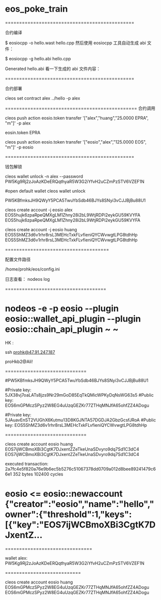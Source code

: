 # eos_poke_train








==============================================


合约编译


$ eosiocpp -o hello.wast hello.cpp 
然后使用 eosiocpp 工具自动生成 abi 文件：


$ eosiocpp -g hello.abi hello.cpp 

Generated hello.abi 看一下生成的 abi 文件内容：  



==============================================


合约部署

cleos set contract alex ../hello -p alex




===============================================
合约调用


cleos push action eosio.token transfer '["alex","huang","25.0000 EPRA", "m"]' -p alex



eosin.token  EPRA



cleos push action eosio.token transfer '["eosio","alex","125.0000 EOS", "m"]' -p eosio




==============================================

钱包解锁

cleos wallet unlock  -n alex --password PW5Kg9Rj2zJoAzKDeERQqthyaR5W3G2iYfvH2uCZmPzSTV6VZEF1N

#open default wallet
cleos wallet unlock

PW5KBfmksJH9QWyY5PCA5TwuYbSdb46BJYs8SNyi3vCJJBjBu88U1

 cleos create account -j eosio alex EOS5hujk6zpaRpeQMXgLM1Zhny28i2bL9WtjRDPi2eykGU59KVYFA EOS5hujk6zpaRpeQMXgLM1Zhny28i2bL9WtjRDPi2eykGU59KVYFA

 cleos create account -j eosio huang EOS5ShMZ3d6v1rhr8rsL3MEHcTxkFLvfieniQYCWvwgtLPG8tdhHp
EOS5ShMZ3d6v1rhr8rsL3MEHcTxkFLvfieniQYCWvwgtLPG8tdhHp

=====================================

配置文件路径

/home/prohk/eos/config.ini


日志查看：
nodeos log



====================================

 nodeos -e -p eosio --plugin eosio::wallet_api_plugin --plugin eosio::chain_api_plugin
~
~
====================================

HK :

ssh prohk@47.91.247.187

proHkb2@Ali!

=============================

#PW5KBfmksJH9QWyY5PCA5TwuYbSdb46BJYs8SNyi3vCJJBjBu88U1

#Private key: 5JX38vj7oaLATs8jzs9Nr29mGoD85EqTkQMicWPKyDqNsWG63s5
#Public key: EOS6mGPMczSPyz2W8EG4uUzqGEZKr77ZTHqMNJfA65ohfZZ4ADogu

#Private key: 5JAuavEnST2VUGhX6Kutmu13D8KGJNTA57DGDJA2GbzGcsfJRoA
#Public key: EOS5ShMZ3d6v1rhr8rsL3MEHcTxkFLvfieniQYCWvwgtLPG8tdhHp

=============================

cleos create account eosio huang EOS7ijWCBmoXBi3CgtK7DJxentZZeTkeUnaSDvyro9dq7Sd1C3dC4 EOS7ijWCBmoXBi3CgtK7DJxentZZeTkeUnaSDvyro9dq7Sd1C3dC4


executed transaction: 2a7fc4e5f820a76e9b6ec5b5276c51067378dd0709a012d8bee89241479c66e1  352 bytes  102400 cycles
#         eosio <= eosio::newaccount            {"creator":"eosio","name":"hello","owner":{"threshold":1,"keys":[{"key":"EOS7ijWCBmoXBi3CgtK7DJxentZ...

===============================

wallet alex:
PW5Kg9Rj2zJoAzKDeERQqthyaR5W3G2iYfvH2uCZmPzSTV6VZEF1N



===========================

cleos create account eosio huang EOS6mGPMczSPyz2W8EG4uUzqGEZKr77ZTHqMNJfA65ohfZZ4ADogu
EOS6mGPMczSPyz2W8EG4uUzqGEZKr77ZTHqMNJfA65ohfZZ4ADogu





